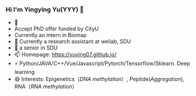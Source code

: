 ### Hi I'm Yingying Yu(YYY) 👋
- 👯 
- Accept PhD offer funded by CityU
- Currently an intern in Biomap
- 🔭 Currently a research assistant at weilab, SDU
- 🌱 a senior in SDU
- 📫 Homepage: https://yuying07.github.io/
- ⚡  Python/JAVA/C++/Vue/Javascript/Pytorch/Tensorflow/Sklearn.  Deep learning
- 😄 Interests: Epigenetics（*DNA methylation*）, Peptide(*Aggregation*), RNA（*RNA methylation*）
<!--
**YUYING07/YUYING07** is a ✨ _special_ ✨ repository because its `README.md` (this file) appears on your GitHub profile.

Here are some ideas to get you started:

- 🔭 I’m currently working on ...
- 🌱 I’m currently learning ...
- 👯 I’m looking to collaborate on ...
- 🤔 I’m looking for help with ...
- 💬 Ask me about ...
- 📫 How to reach me: ...
- 😄 Pronouns: ...
- ⚡ Fun fact: ...
-->
